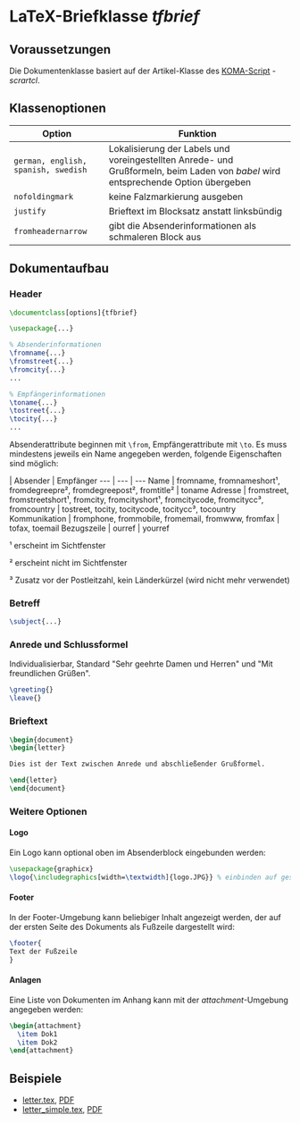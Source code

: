 # LaTeX-Briefklasse *tfbrief*

## Voraussetzungen

Die Dokumentenklasse basiert auf der Artikel-Klasse des [KOMA-Script](https://komascript.de) - *scrartcl*.

## Klassenoptionen

Option | Funktion
--- | ---
`german, english, spanish, swedish` | Lokalisierung der Labels und voreingestellten Anrede- und Grußformeln, beim Laden von *babel* wird entsprechende Option übergeben
`nofoldingmark` | keine Falzmarkierung ausgeben
`justify` | Brieftext im Blocksatz anstatt linksbündig
`fromheadernarrow` | gibt die Absenderinformationen als schmaleren Block aus

## Dokumentaufbau

### Header

```latex
\documentclass[options]{tfbrief}

\usepackage{...}

% Absenderinformationen
\fromname{...}
\fromstreet{...}
\fromcity{...}
...

% Empfängerinformationen
\toname{...}
\tostreet{...}
\tocity{...}
...
```

Absenderattribute beginnen mit `\from`, Empfängerattribute mit `\to`. Es muss mindestens jeweils ein Name angegeben werden, folgende Eigenschaften sind möglich:

 | Absender | Empfänger
--- | --- | ---
Name | fromname, fromnameshort¹, fromdegreepre², fromdegreepost², fromtitle² | toname
Adresse | fromstreet, fromstreetshort¹, fromcity, fromcityshort¹, fromcitycode, fromcitycc³, fromcountry | tostreet, tocity, tocitycode, tocitycc³, tocountry
Kommunikation | fromphone, frommobile, fromemail, fromwww, fromfax | tofax, toemail
Bezugszeile | ourref | yourref

¹ erscheint im Sichtfenster

² erscheint nicht im Sichtfenster

³ Zusatz vor der Postleitzahl, kein Länderkürzel (wird nicht mehr verwendet)

### Betreff

```latex
\subject{...}
```

### Anrede und Schlussformel

Individualisierbar, Standard "Sehr geehrte Damen und Herren" und "Mit freundlichen Grüßen".

```latex
\greeting{}
\leave{}
```
### Brieftext

```latex
\begin{document}
\begin{letter}

Dies ist der Text zwischen Anrede und abschließender Grußformel.

\end{letter}
\end{document}
```

### Weitere Optionen

#### Logo

Ein Logo kann optional oben im Absenderblock eingebunden werden:

```latex
\usepackage{graphicx}
\logo{\includegraphics[width=\textwidth]{logo.JPG}} % einbinden auf gesamter Breite des Blocks
```

#### Footer

In der Footer-Umgebung kann beliebiger Inhalt  angezeigt werden, der auf der ersten Seite des Dokuments als Fußzeile dargestellt wird:

```latex
\footer{
Text der Fußzeile
}
```

#### Anlagen

Eine Liste von Dokumenten im Anhang kann mit der *attachment*-Umgebung angegeben werden:

```latex
\begin{attachment}
  \item Dok1
  \item Dok2
\end{attachment}
```

## Beispiele

* [letter.tex](letter.tex), [PDF](letter.pdf)
* [letter_simple.tex](letter_simple.tex), [PDF](letter_simple.pdf)

